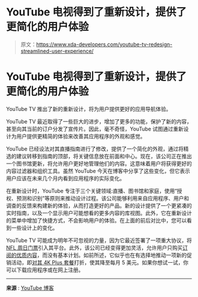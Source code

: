 # YouTube 电视得到了重新设计，提供了更简化的用户体验

> 原文：<https://www.xda-developers.com/youtube-tv-redesign-streamlined-user-experience/>

# YouTube 电视得到了重新设计，提供了更简化的用户体验

YouTube TV 推出了新的重新设计，将为用户提供更好的应用导航体验。

YouTube TV 最近取得了一些巨大的进步，增加了更多的功能，保护了新的内容，甚至向其当前的订户分发了宣传片。因此，毫不奇怪，YouTube 试图通过重新设计为用户提供更精简的体验来改善其应用程序的外观和感觉。

YouTube 已经设法对其直播指南进行了修改，提供了一个简化的外观，通过将精选的建议转移到指南的顶部，将关键信息放在前面和中心。现在，该公司正在推出一个图书馆更新，将允许用户更好地管理他们的内容。这意味着用户将获得更好的内容过滤器和组织工具。虽然 YouTube 今天在博客中分享了这些变化，但它表示用户应该在未来几个月内看到应用程序的实际变化。

在重新设计时，YouTube 专注于三个关键领域:直播、图书馆和家庭，使用“授权、预测和识别”等原则来推动设计过程。该公司能够利用来自应用程序、用户和调查的反馈来构建新的体验，从而打造更好的产品。新的设计提供了一个更紧凑的实时指南，以及一个显示用户可能想看的更多内容的库视图。此外，它在重新设计的菜单中增加了快捷方式，不会影响用户的体验。在上面的前后对比中，您可以看到一些设计上的变化。

YouTube TV 可能成为明年不可忽视的力量，因为它最近签署了一项重大协议，将 [NFL 周日门票](https://www.xda-developers.com/nfl-sunday-ticket-on-youtube/)引入其平台。此外，该公司已经变得更加灵活，允许用户只购买[订阅的优质内容](https://www.xda-developers.com/youtube-tv-premium-shows-with-no-base-plan/)，而没有基本计划。如前所述，它似乎也在有选择地推动一项新的促销活动，即[对其 4K Plus 套餐](https://www.xda-developers.com/youtube-tv-discount-4k-plus-499-per-month/)打折，使其降至每月 5 美元。如果你想试一试，你可以下载应用程序或在网上注册。

* * *

**来源** : [YouTube 博客](https://blog.youtube/news-and-events/youtube-tv-live-guide-and-library/)